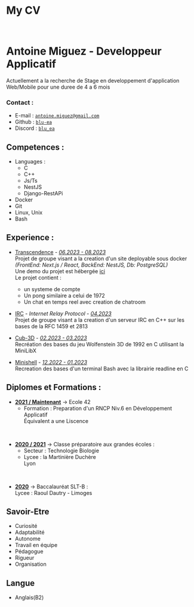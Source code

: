 My CV
===

</br>

# Antoine Miguez - Developpeur Applicatif

Actuellement a la recherche de Stage en developpement d'application Web/Mobile  pour une duree de 4 a 6 mois


### Contact :
 - E-mail : [`antoine.miguez@gmail.com`](mailto:antoine.miguez@gmail.com)
 - Github : [`blu-ea`](https://github.com/Blu-ea)
 - Discord : [`blu_ea`](https://discord.com/users/276396807821721600)


## Competences :

 - Languages :
   - C
   - C++
   - Js/Ts
   - NestJS
   - Django-RestAPi
 - Docker
 - Git
 - Linux, Unix
 - Bash


## Experience :

 - [Transcendence](https://github.com/BenJ3D/ft_transcendence-42) - _<u>06.2023 - 08.2023</u>_  
 Projet de groupe visant a la creation d'un site deployable sous docker _(FrontEnd: Next.js / React, BackEnd: NestJS, Db: PostgreSQL)_  
 Une demo du projet est hébergée [ici](http://pongpod.fr)  
 Le projet contient :
   - un systeme de compte
   - Un pong similaire a celui de 1972
   - Un chat en temps reel avec creation de chatroom


 - [IRC](https://github.com/BenJ3D/FT_IRC-42) - *Internet Relay Protocol* - _<u>04.2023</u>_  
 Projet de groupe visant a la creation d'un serveur IRC en C++ sur les bases de la RFC 1459 et 2813


 - [Cub-3D](https://github.com/Blu-ea/cub3d) - _<u>02.2023 - 03.2023</u>_  
 Recréation des bases du jeu Wolfenstein 3D de 1992 en C utilisant la MiniLibX


 - [Minishell](https://github.com/Blu-ea/Minishell) - _<u>12.2022 - 01.2023</u>_  
 Recreation des bases d'un terminal Bash avec la librairie readline en C



## Diplomes et Formations :

 - <u>**2021 / Maintenant**</u> &rarr; Ecole 42  
   - Formation : Preparation d'un RNCP Niv.6 en Développement Applicatif  
   Équivalent a une Liscence  
 <br>

 - <u>**2020 / 2021**</u> &rarr; Classe préparatoire aux grandes écoles :
   - Secteur : Technologie Biologie 
   - Lycee : la Martinière Duchère  
     Lyon  
 <br>

 - <u>**2020**</u> &rarr; Baccalauréat SLT-B :  
    Lycee : Raoul Dautry - Limoges  



## Savoir-Etre

 - Curiosité
 - Adaptabilité
 - Autonome
 - Travail en équipe
 - Pédagogue
 - Rigueur
 - Organisation



## Langue

 - Anglais(B2)

